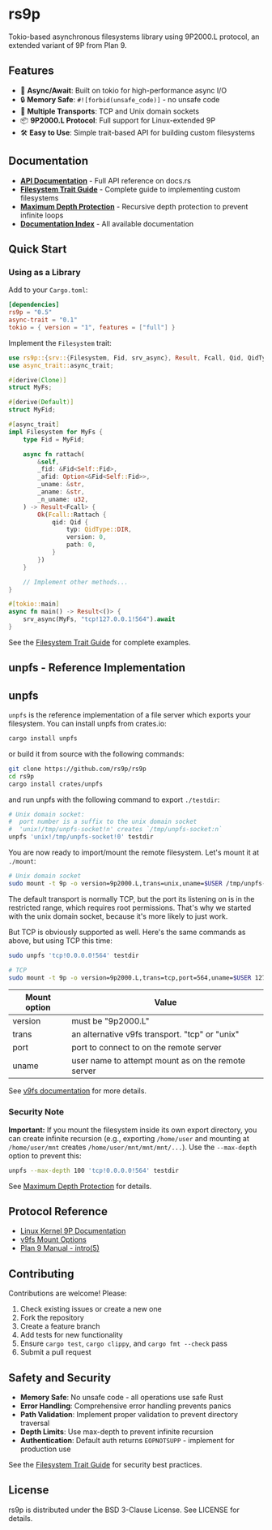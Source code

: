 # rs9p

Tokio-based asynchronous filesystems library using 9P2000.L protocol, an extended variant of 9P from Plan 9.

## Features

- 🚀 **Async/Await**: Built on tokio for high-performance async I/O
- 🔒 **Memory Safe**: `#![forbid(unsafe_code)]` - no unsafe code
- 🔌 **Multiple Transports**: TCP and Unix domain sockets
- 📦 **9P2000.L Protocol**: Full support for Linux-extended 9P
- 🛠️ **Easy to Use**: Simple trait-based API for building custom filesystems

## Documentation

- **[API Documentation](https://docs.rs/rs9p)** - Full API reference on docs.rs
- **[Filesystem Trait Guide](docs/filesystem-trait-guide.md)** - Complete guide to implementing custom filesystems
- **[Maximum Depth Protection](docs/max-depth.md)** - Recursive depth protection to prevent infinite loops
- **[Documentation Index](docs/README.md)** - All available documentation

## Quick Start

### Using as a Library

Add to your `Cargo.toml`:
```toml
[dependencies]
rs9p = "0.5"
async-trait = "0.1"
tokio = { version = "1", features = ["full"] }
```

Implement the `Filesystem` trait:
```rust
use rs9p::{srv::{Filesystem, Fid, srv_async}, Result, Fcall, Qid, QidType};
use async_trait::async_trait;

#[derive(Clone)]
struct MyFs;

#[derive(Default)]
struct MyFid;

#[async_trait]
impl Filesystem for MyFs {
    type Fid = MyFid;

    async fn rattach(
        &self,
        _fid: &Fid<Self::Fid>,
        _afid: Option<&Fid<Self::Fid>>,
        _uname: &str,
        _aname: &str,
        _n_uname: u32,
    ) -> Result<Fcall> {
        Ok(Fcall::Rattach {
            qid: Qid {
                typ: QidType::DIR,
                version: 0,
                path: 0,
            }
        })
    }

    // Implement other methods...
}

#[tokio::main]
async fn main() -> Result<()> {
    srv_async(MyFs, "tcp!127.0.0.1!564").await
}
```

See the [Filesystem Trait Guide](docs/filesystem-trait-guide.md) for complete examples.

## unpfs - Reference Implementation

## unpfs

`unpfs` is the reference implementation of a file server which exports your filesystem.
You can install unpfs from crates.io:
```bash
cargo install unpfs
```

or build it from source with the following commands:

```bash
git clone https://github.com/rs9p/rs9p
cd rs9p
cargo install crates/unpfs
```

and run unpfs with the following command to export `./testdir`:

```bash
# Unix domain socket:
#  port number is a suffix to the unix domain socket
#  'unix!/tmp/unpfs-socket!n' creates `/tmp/unpfs-socket:n`
unpfs 'unix!/tmp/unpfs-socket!0' testdir
```

You are now ready to import/mount the remote filesystem.
Let's mount it at `./mount`:

```bash
# Unix domain socket
sudo mount -t 9p -o version=9p2000.L,trans=unix,uname=$USER /tmp/unpfs-socket:0 ./mount
```

The default transport is normally TCP, but the port its listening on is in the restricted range,
which requires root permissions. That's why we started with the unix domain socket, because it's
more likely to just work.

But TCP is obviously supported as well. Here's the same commands as above, but using TCP this time:

```bash
sudo unpfs 'tcp!0.0.0.0!564' testdir
```

```bash
# TCP
sudo mount -t 9p -o version=9p2000.L,trans=tcp,port=564,uname=$USER 127.0.0.1 ./mount
```

| Mount option | Value                                              |
| ------------ | -------------------------------------------------- |
| version      | must be "9p2000.L"                                 |
| trans        | an alternative v9fs transport. "tcp" or "unix"     |
| port         | port to connect to on the remote server            |
| uname        | user name to attempt mount as on the remote server |

See [v9fs documentation](https://www.kernel.org/doc/Documentation/filesystems/9p.txt) for more details.

### Security Note

**Important:** If you mount the filesystem inside its own export directory, you can create infinite recursion (e.g., exporting `/home/user` and mounting at `/home/user/mnt` creates `/home/user/mnt/mnt/mnt/...`). Use the `--max-depth` option to prevent this:

```bash
unpfs --max-depth 100 'tcp!0.0.0.0!564' testdir
```

See [Maximum Depth Protection](docs/max-depth.md) for details.

## Protocol Reference

- [Linux Kernel 9P Documentation](https://www.kernel.org/doc/Documentation/filesystems/9p.txt)
- [v9fs Mount Options](https://www.kernel.org/doc/html/latest/filesystems/9p.html)
- [Plan 9 Manual - intro(5)](http://man.cat-v.org/plan_9/5/intro)

## Contributing

Contributions are welcome! Please:

1. Check existing issues or create a new one
2. Fork the repository
3. Create a feature branch
4. Add tests for new functionality
5. Ensure `cargo test`, `cargo clippy`, and `cargo fmt --check` pass
6. Submit a pull request

## Safety and Security

- **Memory Safe**: No unsafe code - all operations use safe Rust
- **Error Handling**: Comprehensive error handling prevents panics
- **Path Validation**: Implement proper validation to prevent directory traversal
- **Depth Limits**: Use max-depth to prevent infinite recursion
- **Authentication**: Default auth returns `EOPNOTSUPP` - implement for production use

See the [Filesystem Trait Guide](docs/filesystem-trait-guide.md) for security best practices.

## License

rs9p is distributed under the BSD 3-Clause License.
See LICENSE for details.
